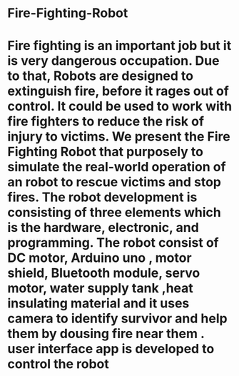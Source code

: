 # Fire-Fighting-Robot
# Fire fighting is an important job but it is very dangerous occupation. Due to that, Robots are designed to extinguish fire, before it rages out of control. It could be used to work with fire fighters to reduce the risk of injury to victims. We present the Fire Fighting Robot that purposely to simulate the real-world operation of an robot to rescue victims and stop fires. The robot development is consisting of three elements which is the hardware, electronic, and programming. The robot consist of  DC motor, Arduino uno , motor shield, Bluetooth module, servo motor, water supply tank ,heat insulating material and it uses camera to identify survivor and help them by dousing fire near them . user interface app is developed to control the robot 
